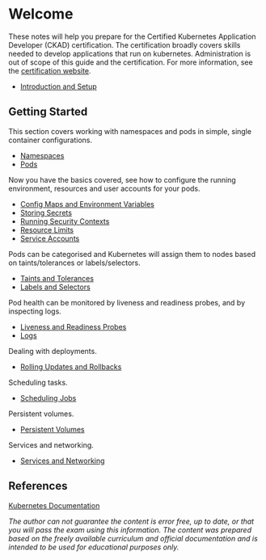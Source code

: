 # Welcome

These notes will help you prepare for the Certified Kubernetes Application Developer (CKAD) certification. The certification broadly covers skills needed to develop applications that run on kubernetes. Administration is out of scope of this guide and the certification. For more information, see the [certification website](https://www.cncf.io/certification/ckad/).

* [Introduction and Setup](introduction.md)

## Getting Started

This section covers working with namespaces and pods in simple, single container configurations.

* [Namespaces](namespaces.md)
* [Pods](pods.md)

Now you have the basics covered, see how to configure the running environment, resources and user accounts for your pods.

* [Config Maps and Environment Variables](configuration.md)
* [Storing Secrets](secrets.md)
* [Running Security Contexts](security.md)
* [Resource Limits](resources.md)
* [Service Accounts](serviceaccounts.md)

Pods can be categorised and Kubernetes will assign them to nodes based on taints/tolerances or labels/selectors.

* [Taints and Tolerances](nodes.md)
* [Labels and Selectors](labels.md)

Pod health can be monitored by liveness and readiness probes, and by inspecting logs.

* [Liveness and Readiness Probes](probes.md)
* [Logs](logs.md)

Dealing with deployments.

* [Rolling Updates and Rollbacks](updates.md)

Scheduling tasks.

* [Scheduling Jobs](jobs.md)

Persistent volumes.

* [Persistent Volumes](volumes.md)

Services and networking.

* [Services and Networking](networking.md)

## References

[Kubernetes Documentation](https://kubernetes.io/docs/)

*The author can not guarantee the content is error free, up to date, or that you will pass the exam using this information. The content was prepared based on the freely available curriculum and official documentation and is intended to be used for educational purposes only.*
